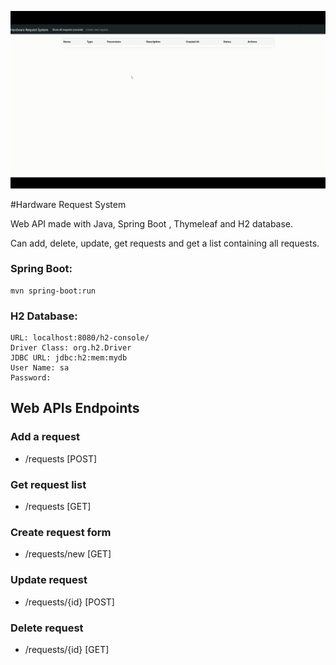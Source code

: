 ![GIF](/readme/idk.gif)

#Hardware Request System

Web API made with Java, Spring Boot , Thymeleaf and H2 database.

Can add, delete, update, get requests and get a list containing all requests.

### Spring Boot:
```
mvn spring-boot:run
```

### H2 Database:
```
URL: localhost:8080/h2-console/
Driver Class: org.h2.Driver
JDBC URL: jdbc:h2:mem:mydb
User Name: sa
Password: 
```


## Web APIs Endpoints
### Add a request

* /requests [POST]

### Get request list

* /requests [GET]

### Create request form

* /requests/new [GET]

### Update request

* /requests/{id} [POST]

### Delete request

* /requests/{id} [GET]
